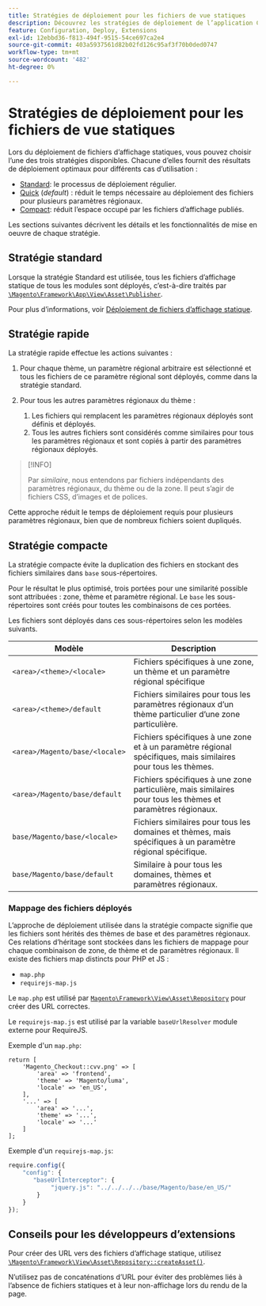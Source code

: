 ```yaml
---
title: Stratégies de déploiement pour les fichiers de vue statiques
description: Découvrez les stratégies de déploiement de l’application Commerce.
feature: Configuration, Deploy, Extensions
exl-id: 12ebbd36-f813-494f-9515-54ce697ca2e4
source-git-commit: 403a5937561d82b02fd126c95af3f70b0ded0747
workflow-type: tm+mt
source-wordcount: '482'
ht-degree: 0%

---
```


# Stratégies de déploiement pour les fichiers de vue statiques

Lors du déploiement de fichiers d’affichage statiques, vous pouvez choisir l’une des trois stratégies disponibles. Chacune d’elles fournit des résultats de déploiement optimaux pour différents cas d’utilisation :

- [Standard](#standard-strategy): le processus de déploiement régulier.
- [Quick](#quick-strategy) (_default_) : réduit le temps nécessaire au déploiement des fichiers pour plusieurs paramètres régionaux.
- [Compact](#compact-strategy): réduit l’espace occupé par les fichiers d’affichage publiés.

Les sections suivantes décrivent les détails et les fonctionnalités de mise en oeuvre de chaque stratégie.

## Stratégie standard

Lorsque la stratégie Standard est utilisée, tous les fichiers d’affichage statique de tous les modules sont déployés, c’est-à-dire traités par [`\Magento\Framework\App\View\Asset\Publisher`](https://github.com/magento/magento2/blob/2.4/lib/internal/Magento/Framework/App/View/Asset/Publisher.php).

Pour plus d’informations, voir [Déploiement de fichiers d’affichage statique](../cli/static-view-file-deployment.md).

## Stratégie rapide

La stratégie rapide effectue les actions suivantes :

1. Pour chaque thème, un paramètre régional arbitraire est sélectionné et tous les fichiers de ce paramètre régional sont déployés, comme dans la stratégie standard.
1. Pour tous les autres paramètres régionaux du thème :

   1. Les fichiers qui remplacent les paramètres régionaux déployés sont définis et déployés.
   1. Tous les autres fichiers sont considérés comme similaires pour tous les paramètres régionaux et sont copiés à partir des paramètres régionaux déployés.

>[!INFO]
>
>Par _similaire_, nous entendons par fichiers indépendants des paramètres régionaux, du thème ou de la zone. Il peut s’agir de fichiers CSS, d’images et de polices.

Cette approche réduit le temps de déploiement requis pour plusieurs paramètres régionaux, bien que de nombreux fichiers soient dupliqués.

## Stratégie compacte

La stratégie compacte évite la duplication des fichiers en stockant des fichiers similaires dans `base` sous-répertoires.

Pour le résultat le plus optimisé, trois portées pour une similarité possible sont attribuées : zone, thème et paramètre régional. Le `base` les sous-répertoires sont créés pour toutes les combinaisons de ces portées.

Les fichiers sont déployés dans ces sous-répertoires selon les modèles suivants.

| Modèle | Description |
| ------- | ----------- |
| `<area>/<theme>/<locale>` | Fichiers spécifiques à une zone, un thème et un paramètre régional spécifique |
| `<area>/<theme>/default` | Fichiers similaires pour tous les paramètres régionaux d’un thème particulier d’une zone particulière. |
| `<area>/Magento/base/<locale>` | Fichiers spécifiques à une zone et à un paramètre régional spécifiques, mais similaires pour tous les thèmes. |
| `<area>/Magento/base/default` | Fichiers spécifiques à une zone particulière, mais similaires pour tous les thèmes et paramètres régionaux. |
| `base/Magento/base/<locale>` | Fichiers similaires pour tous les domaines et thèmes, mais spécifiques à un paramètre régional spécifique. |
| `base/Magento/base/default` | Similaire à pour tous les domaines, thèmes et paramètres régionaux. |

### Mappage des fichiers déployés

L’approche de déploiement utilisée dans la stratégie compacte signifie que les fichiers sont hérités des thèmes de base et des paramètres régionaux. Ces relations d’héritage sont stockées dans les fichiers de mappage pour chaque combinaison de zone, de thème et de paramètres régionaux. Il existe des fichiers map distincts pour PHP et JS :

- `map.php`
- `requirejs-map.js`

Le `map.php` est utilisé par [`Magento\Framework\View\Asset\Repository`](https://github.com/magento/magento2/blob/2.4/lib/internal/Magento/Framework/View/Asset/Repository.php) pour créer des URL correctes.

Le `requirejs-map.js` est utilisé par la variable `baseUrlResolver` module externe pour RequireJS.

Exemple d&#39;un `map.php`:

```php?start_inline=1
return [
    'Magento_Checkout::cvv.png' => [
        'area' => 'frontend',
        'theme' => 'Magento/luma',
        'locale' => 'en_US',
    ],
    '...' => [
        'area' => '...',
        'theme' => '...',
        'locale' => '...'
    ]
];
```

Exemple d&#39;un `requirejs-map.js`:

```js
require.config({
    "config": {
       "baseUrlInterceptor": {
            "jquery.js": "../../../../base/Magento/base/en_US/"
        }
    }
});
```

## Conseils pour les développeurs d’extensions

Pour créer des URL vers des fichiers d’affichage statique, utilisez [`\Magento\Framework\View\Asset\Repository::createAsset()`](https://github.com/magento/magento2/blob/2.4/lib/internal/Magento/Framework/View/Asset/Repository.php#L211-L244).

N’utilisez pas de concaténations d’URL pour éviter des problèmes liés à l’absence de fichiers statiques et à leur non-affichage lors du rendu de la page.
